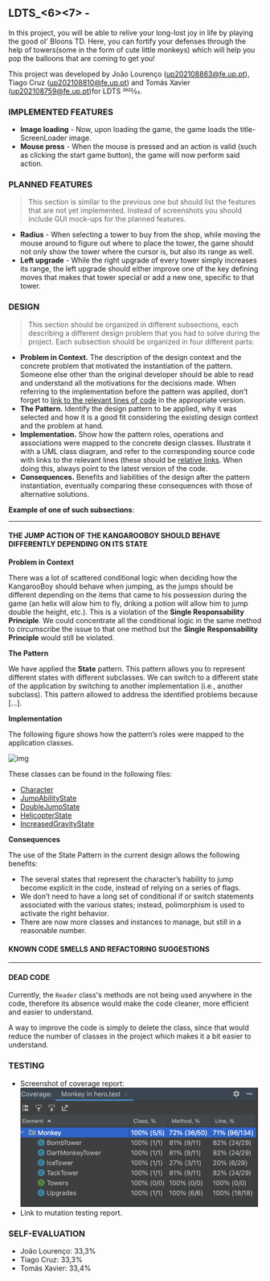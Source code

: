 ## LDTS_<6><7> - <BLOONS TD>

In this project, you will be able to relive your long-lost joy in life by playing the good ol' Bloons TD. Here, you can fortify your defenses through the help of towers(some in the form of cute little monkeys) which will help you pop the balloons that are coming to get you!

This project was developed by João Lourenço (up202108863@fe.up.pt), Tiago Cruz (up202108810@fe.up.pt) and Tomás Xavier (up202108759@fe.up.pt)for LDTS 2022⁄23.

### IMPLEMENTED FEATURES

- **Image loading** - Now, upon loading the game, the game loads the title-ScreenLoader image.
- **Mouse press** - When the mouse is pressed and an action is valid (such as clicking the start game button), the game will now perform said action.

### PLANNED FEATURES

> This section is similar to the previous one but should list the features that are not yet implemented. Instead of screenshots you should include GUI mock-ups for the planned features.

- **Radius** - When selecting a tower to buy from the shop, while moving the mouse around to figure out where to place the tower, the game should not only show the tower where the cursor is, but also its range as well.
- **Left upgrade** - While the right upgrade of every tower simply increases its range, the left upgrade should either improve one of the key defining moves that makes that tower special or add a new one, specific to that tower.


### DESIGN

> This section should be organized in different subsections, each describing a different design problem that you had to solve during the project. Each subsection should be organized in four different parts:

- **Problem in Context.** The description of the design context and the concrete problem that motivated the instantiation of the pattern. Someone else other than the original developer should be able to read and understand all the motivations for the decisions made. When referring to the implementation before the pattern was applied, don’t forget to [link to the relevant lines of code](https://help.github.com/en/articles/creating-a-permanent-link-to-a-code-snippet) in the appropriate version.
- **The Pattern.** Identify the design pattern to be applied, why it was selected and how it is a good fit considering the existing design context and the problem at hand.
- **Implementation.** Show how the pattern roles, operations and associations were mapped to the concrete design classes. Illustrate it with a UML class diagram, and refer to the corresponding source code with links to the relevant lines (these should be [relative links](https://help.github.com/en/articles/about-readmes#relative-links-and-image-paths-in-readme-files). When doing this, always point to the latest version of the code.
- **Consequences.** Benefits and liabilities of the design after the pattern instantiation, eventually comparing these consequences with those of alternative solutions.

**Example of one of such subsections**:

------

#### THE JUMP ACTION OF THE KANGAROOBOY SHOULD BEHAVE DIFFERENTLY DEPENDING ON ITS STATE

**Problem in Context**

There was a lot of scattered conditional logic when deciding how the KangarooBoy should behave when jumping, as the jumps should be different depending on the items that came to his possession during the game (an helix will alow him to fly, driking a potion will allow him to jump double the height, etc.). This is a violation of the **Single Responsability Principle**. We could concentrate all the conditional logic in the same method to circumscribe the issue to that one method but the **Single Responsability Principle** would still be violated.

**The Pattern**

We have applied the **State** pattern. This pattern allows you to represent different states with different subclasses. We can switch to a different state of the application by switching to another implementation (i.e., another subclass). This pattern allowed to address the identified problems because […].

**Implementation**

The following figure shows how the pattern’s roles were mapped to the application classes.

![img](https://www.fe.up.pt/~arestivo/page/img/examples/lpoo/state.svg)

These classes can be found in the following files:

- [Character](https://web.fe.up.pt/~arestivo/page/courses/2021/lpoo/template/src/main/java/Character.java)
- [JumpAbilityState](https://web.fe.up.pt/~arestivo/page/courses/2021/lpoo/template/src/main/java/JumpAbilityState.java)
- [DoubleJumpState](https://web.fe.up.pt/~arestivo/page/courses/2021/lpoo/template/src/main/java/DoubleJumpState.java)
- [HelicopterState](https://web.fe.up.pt/~arestivo/page/courses/2021/lpoo/template/src/main/java/HelicopterState.java)
- [IncreasedGravityState](https://web.fe.up.pt/~arestivo/page/courses/2021/lpoo/template/src/main/java/IncreasedGravityState.java)

**Consequences**

The use of the State Pattern in the current design allows the following benefits:

- The several states that represent the character’s hability to jump become explicit in the code, instead of relying on a series of flags.
- We don’t need to have a long set of conditional if or switch statements associated with the various states; instead, polimorphism is used to activate the right behavior.
- There are now more classes and instances to manage, but still in a reasonable number.

#### KNOWN CODE SMELLS AND REFACTORING SUGGESTIONS

------

#### DEAD CODE

Currently, the `Reader` class's methods are not being used anywhere in the code, therefore its absence would make the code cleaner, more efficient and easier to understand.

A way to improve the code is simply to delete the class, since that would reduce the number of classes in the project which makes it a bit easier to understand.

### TESTING

- Screenshot of coverage report:
![img.png](img.png)
- Link to mutation testing report.

### SELF-EVALUATION

- João Lourenço: 33,3%
- Tiago Cruz: 33,3%
- Tomás Xavier: 33,4%